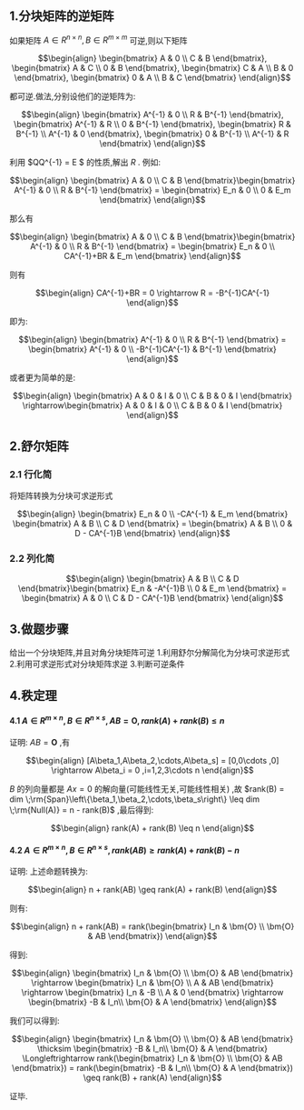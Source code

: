 ## 1.分块矩阵的逆矩阵
如果矩阵 $A \in R^{n\times n}, B \in R^{m \times m}$ 可逆,则以下矩阵

$$\begin{align}
    \begin{bmatrix}
        A & 0 \\
        C & B
    \end{bmatrix},    \begin{bmatrix}
        A & C \\
        0 & B
    \end{bmatrix},    \begin{bmatrix}
        C & A \\
        B & 0
    \end{bmatrix},    \begin{bmatrix}
        0 & A \\
        B & C
    \end{bmatrix}
\end{align}$$
 
都可逆.做法,分别设他们的逆矩阵为:

$$\begin{align}
    \begin{bmatrix}
        A^{-1} & 0 \\
        R & B^{-1}
    \end{bmatrix},    \begin{bmatrix}
        A^{-1} & R \\
        0 & B^{-1}
    \end{bmatrix},    \begin{bmatrix}
        R & B^{-1} \\
        A^{-1} & 0
    \end{bmatrix},    \begin{bmatrix}
        0 & B^{-1} \\
        A^{-1} & R
    \end{bmatrix}
\end{align}$$

利用 $QQ^{-1} = E $ 的性质,解出 $R$ . 例如:

$$\begin{align}
    \begin{bmatrix}
        A & 0 \\
        C & B
    \end{bmatrix}\begin{bmatrix}
        A^{-1} & 0 \\
        R & B^{-1}
    \end{bmatrix} = \begin{bmatrix}
        E_n & 0 \\
        0 & E_m
    \end{bmatrix}
\end{align}$$

那么有

$$\begin{align}
    \begin{bmatrix}
        A & 0 \\
        C & B
    \end{bmatrix}\begin{bmatrix}
        A^{-1} & 0 \\
        R & B^{-1}
    \end{bmatrix} = \begin{bmatrix}
        E_n & 0 \\
        CA^{-1}+BR & E_m
    \end{bmatrix}
\end{align}$$

则有

$$\begin{align}
    CA^{-1}+BR = 0 \rightarrow R = -B^{-1}CA^{-1}
\end{align}$$

即为:

$$\begin{align}
    \begin{bmatrix}
        A^{-1} & 0 \\
        R & B^{-1}
    \end{bmatrix} = \begin{bmatrix}
        A^{-1} & 0 \\
        -B^{-1}CA^{-1} & B^{-1}
    \end{bmatrix}
\end{align}$$

或者更为简单的是:

$$\begin{align}
    \begin{bmatrix}
        A & 0 & I & 0 \\
        C & B & 0 & I
    \end{bmatrix} \rightarrow\begin{bmatrix}
        A & 0 & I & 0 \\
        C & B & 0 & I
    \end{bmatrix}
\end{align}$$




## 2.舒尔矩阵
### 2.1 行化简
将矩阵转换为分块可求逆形式

$$\begin{align}
    \begin{bmatrix}
        E_n & 0 \\
        -CA^{-1} & E_m
    \end{bmatrix}
    \begin{bmatrix}
        A & B \\
        C & D
    \end{bmatrix} =     
    \begin{bmatrix}
        A & B \\
        0 & D - CA^{-1}B
    \end{bmatrix}
\end{align}$$
### 2.2 列化简

$$\begin{align}
    \begin{bmatrix}
        A & B \\
        C & D
    \end{bmatrix}\begin{bmatrix}
        E_n & -A^{-1}B \\
        0 & E_m
    \end{bmatrix} = \begin{bmatrix}
        A & 0 \\
        C & D - CA^{-1}B
    \end{bmatrix}
\end{align}$$


## 3.做题步骤
给出一个分块矩阵,并且对角分块矩阵可逆
1.利用舒尔分解简化为分块可求逆形式
2.利用可求逆形式对分块矩阵求逆
3.判断可逆条件



## 4.秩定理

#### 4.1 $A\in R^{m\times n},B \in R^{n \times s},AB = \bm{O} , rank(A) + rank(B) \leq n$
证明:
$AB = \bm{O}$ ,有

$$\begin{align}
    [A\beta_1,A\beta_2,\cdots,A\beta_s] = [0,0\cdots ,0] \rightarrow A\beta_i = 0 ,i=1,2,3\cdots n
\end{align}$$

$B$ 的列向量都是 $Ax = 0$ 的解向量(可能线性无关,可能线性相关) ,故 $rank(B) = dim \;\rm{Span}\left\{\beta_1,\beta_2,\cdots,\beta_s\right\} \leq dim \;\rm{Null(A)} = n - rank(B)$ ,最后得到:

$$\begin{align}
    rank(A) + rank(B) \leq n
\end{align}$$  



#### 4.2 $A\in R^{m\times n},B \in R^{n \times s},rank(AB) \geq rank(A) + rank(B) - n$
证明:
上述命题转换为:

$$\begin{align}
    n + rank(AB) \geq rank(A) + rank(B)
\end{align}$$

则有:

$$\begin{align}
    n + rank(AB) = rank(\begin{bmatrix}
        I_n & \bm{O} \\
        \bm{O} & AB
    \end{bmatrix})
\end{align}$$

得到:

$$\begin{align}
    \begin{bmatrix}
        I_n & \bm{O} \\
        \bm{O} & AB
    \end{bmatrix} \rightarrow \begin{bmatrix}
        I_n & \bm{O} \\
        A & AB
    \end{bmatrix} \rightarrow \begin{bmatrix}
        I_n & -B \\
        A & 0
    \end{bmatrix} \rightarrow \begin{bmatrix}
        -B & I_n\\
        \bm{O} & A
    \end{bmatrix}  
\end{align}$$

我们可以得到:

$$\begin{align}
    \begin{bmatrix}
        I_n & \bm{O} \\
        \bm{O} & AB
    \end{bmatrix} \thicksim \begin{bmatrix}
        -B & I_n\\
        \bm{O} & A
    \end{bmatrix} \Longleftrightarrow rank(\begin{bmatrix}
        I_n & \bm{O} \\
        \bm{O} & AB
    \end{bmatrix}) = rank(\begin{bmatrix}
        -B & I_n\\
        \bm{O} & A
    \end{bmatrix}) \geq rank(B) + rank(A)
\end{align}$$

证毕.